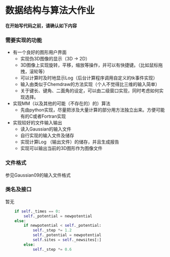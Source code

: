 # 数据结构与算法大作业



**在开始写代码之前，请确认如下内容**



### 需要实现的功能

- 有一个良好的图形用户界面
    - 实现伪3D图像的显示（3D $\to$ 2D）
    - 3D图像上实现旋转，平移，缩放等操作，并可以有快捷键。（比如鼠标拖拽，滚轮等）
    - 可以计算时及时地显示Log（后台计算程序调用自定义的tk事件实现）
    - 输入由类似于Chemdraw的方法实现（个人不觉得比三维的输入简单）
    - 关于键长、键角、二面角的设定，可以由二级窗口实现，同时考虑如何实现选择。
- 实现MM（以及其他的可能（不存在的）的）算法
    - 先由python实现，尽量把涉及大量计算的部分用方法独立出来。方便可能有的C或者Fortran实现
- 实现较好的文件输入输出
    - 读入Gaussian的输入文件
    - 自行实现的输入文件及储存
    - 实现计算Log （输出文件）的储存，并且生成报告
    - 实现可以输出当前的3D图形作为图像文件



### 文件格式

参见Gaussian09的输入文件格式



### 类名及接口

暂无



```python
	if self._times == 0:  
	    self._potential = newpotential  
	else:  
	    if newpotential < self._potential:  
	        self._step *= 1.2  
	        self._potential = newpotential  
	        self.sites = self._newsites[:]  
	    else:  
	        self._step *= 0.6  
```


